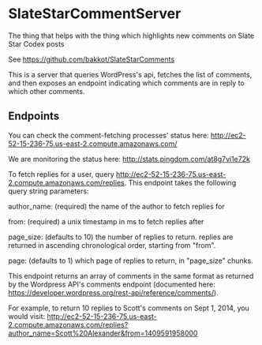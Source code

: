 # SlateStarCommentServer
The thing that helps with the thing which highlights new comments on Slate Star Codex posts 

See https://github.com/bakkot/SlateStarComments

This is a server that queries WordPress's api, fetches the list of comments, and then exposes an endpoint indicating which comments are in reply to which other comments.

## Endpoints

You can check the comment-fetching processes' status here: http://ec2-52-15-236-75.us-east-2.compute.amazonaws.com/

We are monitoring the status here: http://stats.pingdom.com/at8g7vi1e72k

To fetch replies for a user, query http://ec2-52-15-236-75.us-east-2.compute.amazonaws.com/replies.  This endpoint takes the following query string parameters:

author_name: (required) the name of the author to fetch replies for

from: (required) a unix timestamp in ms to fetch replies after

page_size: (defaults to 10) the number of replies to return.  replies are returned in ascending chronological order, starting from "from".

page: (defaults to 1) which page of replies to return, in "page_size" chunks.

This endpoint returns an array of comments in the same format as returned by the Wordpress API's comments endpoint (documented here: https://developer.wordpress.org/rest-api/reference/comments/).

For example, to return 10 replies to Scott's comments on Sept 1, 2014, you would visit: http://ec2-52-15-236-75.us-east-2.compute.amazonaws.com/replies?author_name=Scott%20Alexander&from=1409591958000
